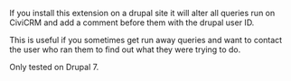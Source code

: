 If you install this extension on a drupal site it will alter all queries run
on CiviCRM and add a comment before them with the drupal user ID.

This is useful if you sometimes get run away queries and want to
contact the user who ran them to find out what they were trying to
do.

Only tested on Drupal 7.
